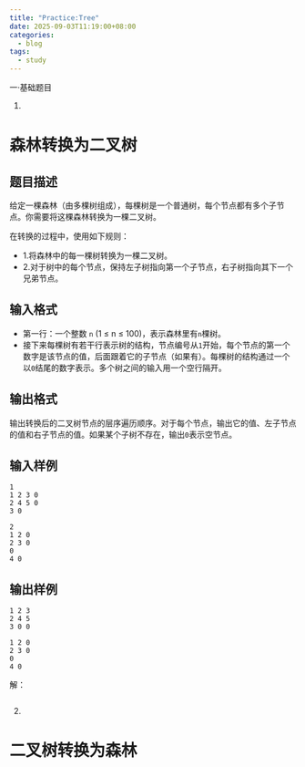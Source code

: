 ```yaml
---
title: "Practice:Tree"
date: 2025-09-03T11:19:00+08:00
categories: 
  - blog
tags:
  - study 
---
```


<script>
window.MathJax = {
  tex: {
    inlineMath: [['$', '$'], ['\\(', '\\)']], // 支持 $...$ 行内公式
    displayMath: [['$$', '$$'], ['\\[', '\\]']]
  }
};
</script>
<script src="https://cdn.jsdelivr.net/npm/mathjax@3/es5/tex-mml-chtml.js"></script>


一·基础题目

1.
# 森林转换为二叉树

## 题目描述
给定一棵森林（由多棵树组成），每棵树是一个普通树，每个节点都有多个子节点。你需要将这棵森林转换为一棵二叉树。

在转换的过程中，使用如下规则：

- 1.将森林中的每一棵树转换为一棵二叉树。
- 2.对于树中的每个节点，保持左子树指向第一个子节点，右子树指向其下一个兄弟节点。

## 输入格式
- 第一行：一个整数 `n` (1 ≤ n ≤ 100)，表示森林里有`n`棵树。  
- 接下来每棵树有若干行表示树的结构，节点编号从`1`开始，每个节点的第一个数字是该节点的值，后面跟着它的子节点（如果有）。每棵树的结构通过一个以`0`结尾的数字表示。多个树之间的输入用一个空行隔开。

## 输出格式
输出转换后的二叉树节点的层序遍历顺序。对于每个节点，输出它的值、左子节点的值和右子节点的值。如果某个子树不存在，输出`0`表示空节点。

## 输入样例

```
1
1 2 3 0
2 4 5 0
3 0

2
1 2 0
2 3 0
0
4 0
```

## 输出样例

```
1 2 3
2 4 5
3 0 0

1 2 0
2 3 0
0
4 0
```


解：

```cpp

```

2.
# 二叉树转换为森林